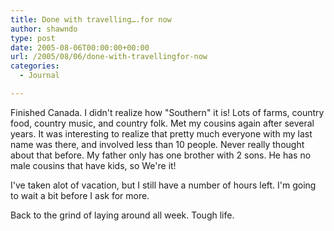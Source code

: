 ```yaml
---
title: Done with travelling….for now
author: shawndo
type: post
date: 2005-08-06T00:00:00+00:00
url: /2005/08/06/done-with-travellingfor-now
categories:
  - Journal

---
```

Finished Canada. I didn't realize how "Southern" it is! Lots of farms, country food, country music, and country folk. Met my cousins again after several years. It was interesting to realize that pretty much everyone with my last name was there, and involved less than 10 people. Never really thought about that before. My father only has one brother with 2 sons. He has no male cousins that have kids, so We're it!  

I've taken alot of vacation, but I still have a number of hours left. I'm going to wait a bit before I ask for more.  

Back to the grind of laying around all week. Tough life.